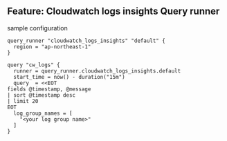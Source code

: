 ## Feature: Cloudwatch logs insights Query runner

sample configuration

```
query_runner "cloudwatch_logs_insights" "default" {
  region = "ap-northeast-1"
}

query "cw_logs" {
  runner = query_runner.cloudwatch_logs_insights.default
  start_time = now() - duration("15m")
  query  = <<EOT
fields @timestamp, @message
| sort @timestamp desc
| limit 20
EOT
  log_group_names = [
    "<your log group name>"
  ]
}
```

